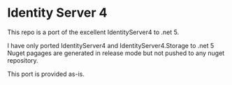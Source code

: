 # Identity Server 4
This repo is a port of the excellent IdentityServer4 to .net 5.

I have only ported IdentityServer4 and IdentityServer4.Storage to .net 5
Nuget pagages are generated in release mode but not pushed to any nuget repository.

This port is provided as-is.

